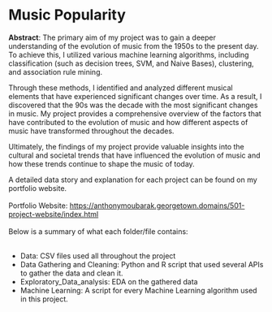 # Music Popularity

**Abstract**: The primary aim of my project was to gain a deeper understanding of the evolution of music from the 1950s to the present day. To achieve this, I utilized various machine learning algorithms, including classification (such as decision trees, SVM, and Naive Bases), clustering, and association rule mining.

Through these methods, I identified and analyzed different musical elements that have experienced significant changes over time. As a result, I discovered that the 90s was the decade with the most significant changes in music. My project provides a comprehensive overview of the factors that have contributed to the evolution of music and how different aspects of music have transformed throughout the decades.

Ultimately, the findings of my project provide valuable insights into the cultural and societal trends that have influenced the evolution of music and how these trends continue to shape the music of today.



A detailed data story and explanation for each project can be found on my portfolio website.
<br><br>
Portfolio Website: https://anthonymoubarak.georgetown.domains/501-project-website/index.html
<br><br>
Below is a summary of what each folder/file contains: <br><br>

* Data: CSV files used all throughout the project <br> 
* Data Gathering and Cleaning: Python and R script that used several APIs to gather the data and clean it.<br>
* Exploratory_Data_analysis: EDA on the gathered data <br>
* Machine Learning: A script for every Machine Learning algorithm used in this project.
<br><br>


